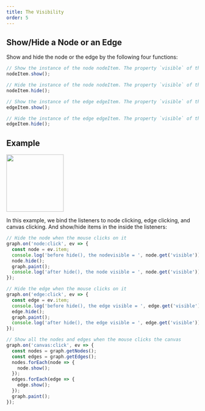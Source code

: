 ```yaml
---
title: The Visibility
order: 5
---
```


## Show/Hide a Node or an Edge

Show and hide the node or the edge by the following four functions:

```javascript
// Show the instance of the node nodeItem. The property `visible` of the node will be true after calling the following code
nodeItem.show();

// Hide the instance of the node nodeItem. The property `visible` of the node will be false after calling the following code
nodeItem.hide();

// Show the instance of the edge edgeItem. The property `visible` of the node will be true after calling the following code
edgeItem.show();

// Hide the instance of the edge edgeItem. The property `visible` of the node will be false after calling the following code
edgeItem.hide();
```

## Example

<img src='https://gw.alipayobjects.com/mdn/rms_f8c6a0/afts/img/A*N96mRKpyYZIAAAAAAAAAAABkARQnAQ' width=150/>

In this example, we bind the listeners to node clicking, edge clicking, and canvas clicking. And show/hide items in the inside the listeners:

```javascript
// Hide the node when the mouse clicks on it
graph.on('node:click', ev => {
  const node = ev.item;
  console.log('before hide(), the nodevisible = ', node.get('visible'));
  node.hide();
  graph.paint();
  console.log('after hide(), the node visible = ', node.get('visible'));
});

// Hide the edge when the mouse clicks on it
graph.on('edge:click', ev => {
  const edge = ev.item;
  console.log('before hide(), the edge visible = ', edge.get('visible'));
  edge.hide();
  graph.paint();
  console.log('after hide(), the edge visible = ', edge.get('visible'));
});

// Show all the nodes and edges when the mouse clicks the canvas
graph.on('canvas:click', ev => {
  const nodes = graph.getNodes();
  const edges = graph.getEdges();
  nodes.forEach(node => {
    node.show();
  });
  edges.forEach(edge => {
    edge.show();
  });
  graph.paint();
});
```
